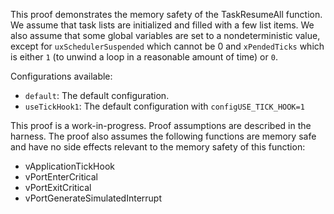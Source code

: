 This proof demonstrates the memory safety of the TaskResumeAll function. We
assume that task lists are initialized and filled with a few list items. We also
assume that some global variables are set to a nondeterministic value, except
for `uxSchedulerSuspended` which cannot be 0 and `xPendedTicks` which is either
`1` (to unwind a loop in a reasonable amount of time) or `0`.

Configurations available:

-   `default`: The default configuration.
-   `useTickHook1`: The default configuration with `configUSE_TICK_HOOK=1`

This proof is a work-in-progress. Proof assumptions are described in the
harness. The proof also assumes the following functions are memory safe and have
no side effects relevant to the memory safety of this function:

-   vApplicationTickHook
-   vPortEnterCritical
-   vPortExitCritical
-   vPortGenerateSimulatedInterrupt
